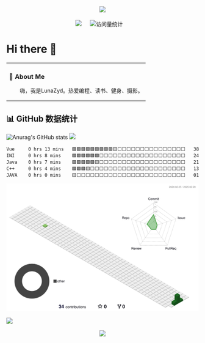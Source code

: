<div align="center">

  <!-- knock code pictures 敲代码的图片 -->
  <picture>
    <source media="(prefers-color-scheme: dark)" srcset="https://cdn.jsdelivr.net/gh/sun0225SUN/sun0225SUN/assets/images/coding.gif" />
    <source media="(prefers-color-scheme: light)" srcset="https://cdn.jsdelivr.net/gh/sun0225SUN/sun0225SUN/assets/images/developer.svg" height="225px" />
    <img src="https://cdn.jsdelivr.net/gh/sun0225SUN/sun0225SUN/assets/images/coding.gif" />
  </picture>

  <!-- for beauty 留个空行好看点 -->
  <div>&nbsp;</div>


<!-- profile logo 个人资料徽标 -->
  <div>
    <img src="https://img.shields.io/endpoint?url=https://wakapi.dev/api/compat/shields/v1/LunaZyd/interval:all_time&label=All%20time&color=blue" />
    &emsp;
    <img src="https://komarev.com/ghpvc/?username=LunaZyd&label=Views&color=orange&style=flat" alt="访问量统计" />
    &emsp;
  </div>

</div>

# Hi there 👋 
<table>
  
<tr>
  <td>

### 🤺 About Me

<img align="right" width="88" />

<p>&emsp;&emsp;嗨，我是LunaZyd。热爱编程、读书、健身、摄影。</p>

  <!-- for beauty 留个空行好看点 -->

</td>
</tr>
</table>


## 📊 GitHub 数据统计
![Anurag's GitHub stats](https://github-readme-stats.vercel.app/api?username=LunaZyd&show_icons=true&theme=radical)
<img src="https://github-readme-stats.vercel.app/api/top-langs/?username=LunaZyd&theme=transparent&hide_border=true&layout=donut-vertical" />
<!--START_SECTION:waka-->

```txt
Vue     0 hrs 13 mins   🟩🟩🟩🟩🟩🟩🟩🟩🟩🟨⬜⬜⬜⬜⬜⬜⬜⬜⬜⬜⬜⬜⬜⬜⬜   38.53 %
INI     0 hrs 8 mins    🟩🟩🟩🟩🟩🟩⬜⬜⬜⬜⬜⬜⬜⬜⬜⬜⬜⬜⬜⬜⬜⬜⬜⬜⬜   24.28 %
Java    0 hrs 7 mins    🟩🟩🟩🟩🟩🟨⬜⬜⬜⬜⬜⬜⬜⬜⬜⬜⬜⬜⬜⬜⬜⬜⬜⬜⬜   21.90 %
C++     0 hrs 4 mins    🟩🟩🟩🟨⬜⬜⬜⬜⬜⬜⬜⬜⬜⬜⬜⬜⬜⬜⬜⬜⬜⬜⬜⬜⬜   13.26 %
JAVA    0 hrs 0 mins    🟨⬜⬜⬜⬜⬜⬜⬜⬜⬜⬜⬜⬜⬜⬜⬜⬜⬜⬜⬜⬜⬜⬜⬜⬜   01.14 %
```
<!--END_SECTION:waka-->

![](./profile-3d-contrib/profile-green-animate.svg)

![](https://github-readme-stats.vercel.app/api/wakatime?username=LunaZyd&api_domain=wakapi.dev&bg_color=1A202C&title_color=2F855A&icon_color=2F855A&text_color=ffffff&custom_title=Wakapi.dev+Stats+%28All+Time%29&layout=compact)



<p align="center">
<img src="https://capsule-render.vercel.app/api?type=waving&color=timeGradient&height=300&&section=footer&text={THE END}&fontSize=90&fontAlign=50&fontAlignY=70&desc={Just Do It}&descAlign=50&descSize=30&descAlignY=40&animation=twinkling" />
</p>
